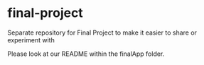 # final-project
Separate repository for Final Project to make it easier to share or experiment with

Please look at our README within the finalApp folder.